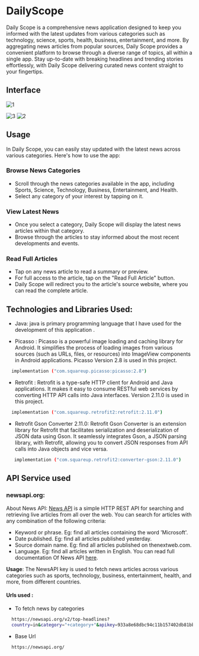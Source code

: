 
# DailyScope

Daily Scope is a comprehensive news application designed to keep you informed with the latest updates from various categories such as technology, science, sports, health, business, entertainment, and more. By aggregating news articles from popular sources, Daily Scope provides a convenient platform to browse through a diverse range of topics, all within a single app. Stay up-to-date with breaking headlines and trending stories effortlessly, with Daily Scope delivering curated news content straight to your fingertips.

## Interface 
![1](https://github.com/aditya6021/DailyScope/assets/105545824/05d207f0-47a8-440b-bd70-b41f69130d14)

![3](https://github.com/aditya6021/DailyScope/assets/105545824/156dacf4-fc8d-402d-9c64-5ed1ed6d6314)
![2](https://github.com/aditya6021/DailyScope/assets/105545824/aaeee774-9279-4bcb-9a96-af5487c48ef8)

## Usage


In Daily Scope, you can easily stay updated with the latest news across various categories. Here's how to use the app:

### Browse News Categories

- Scroll through the news categories available in the app, including Sports, Science, Technology, Business, Entertainment, and Health.
- Select any category of your interest by tapping on it.

### View Latest News

- Once you select a category, Daily Scope will display the latest news articles within that category.
- Browse through the articles to stay informed about the most recent developments and events.

### Read Full Articles

- Tap on any news article to read a summary or preview.
- For full access to the article, tap on the "Read Full Article" button.
- Daily Scope will redirect you to the article's source website, where you can read the complete article.
## Technologies and Libraries Used:
- Java: java is  primary programming language that I have  used for the development of this application . 

- Picasso : Picasso is a powerful image loading and caching library for Android. It simplifies the process of loading images from various sources (such as URLs, files, or resources) into ImageView components in Android applications. Picasso Version 2.8 is  used in this  project. 
```bash
  implementation ("com.squareup.picasso:picasso:2.8")
```
- Retrofit : Retrofit is a type-safe HTTP client for Android and Java applications. It makes it easy to consume RESTful web services by converting HTTP API calls into Java interfaces. Version 2.11.0 is  used in this  project.
```bash
  implementation ("com.squareup.retrofit2:retrofit:2.11.0")
```
- Retrofit Gson Converter 2.11.0: Retrofit Gson Converter is an extension library for Retrofit that facilitates serialization and deserialization of JSON data using Gson. It seamlessly integrates Gson, a JSON parsing library, with Retrofit, allowing you to convert JSON responses from API calls into Java objects and vice versa.
```bash
   implementation ("com.squareup.retrofit2:converter-gson:2.11.0")
```


## API Service used 
### newsapi.org: 
About News API: [News API](https://newsapi.org) is a simple HTTP REST API for searching and retrieving live articles from all over the web. 
You can search for articles with any combination of the following criteria:

- Keyword or phrase. Eg: find all articles containing the word 'Microsoft'.
- Date published. Eg: find all articles published yesterday.
- Source domain name. Eg: find all articles published on thenextweb.com.
- Language. Eg: find all articles written in English.
You can read full documentation Of News API  [here](https://newsapi.org/docs).

 **Usage**: The NewsAPI key is used to fetch news articles across various categories such as sports, technology, business, entertainment, health, and more, from different countries.
#### Urls used :
- To fetch news by categories 
```bash
  https://newsapi.org/v2/top-headlines?
  country=in&category="+category+"&apikey=933a8e68dbc94c11b157402db81bbccd

```
- Base Url
```bash
  https://newsapi.org/
```




